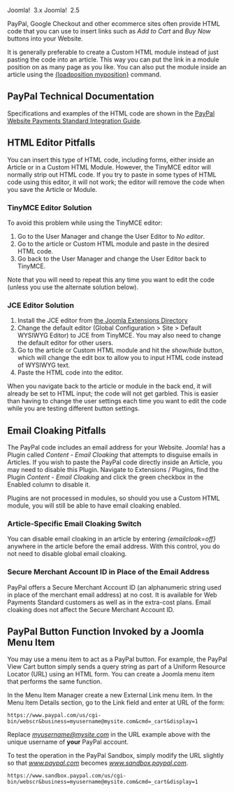 <!-- Filename: How_do_you_add_a_PayPal_button%3F / Display title: Wie kann man einen PayPal-Button hinzufügen? -->

Joomla!  3.x Joomla!  2.5

PayPal, Google Checkout and other ecommerce sites often provide HTML
code that you can use to insert links such as *Add to Cart* and *Buy
Now* buttons into your Website.

It is generally preferable to create a Custom HTML module instead of
just pasting the code into an article. This way you can put the link in
a module position on as many page as you like. You can also put the
module inside an article using the [{loadposition
myposition}](https://docs.joomla.org/How_do_you_put_a_module_inside_an_article%3F "Special:MyLanguage/How do you put a module inside an article?")
command.

## PayPal Technical Documentation

Specifications and examples of the HTML code are shown in the
<a href="https://www.paypal.com/uk/webapps/mpp/standard"
class="external text" target="_blank"
rel="nofollow noreferrer noopener">PayPal Website Payments Standard
Integration Guide</a>.

## HTML Editor Pitfalls

You can insert this type of HTML code, including forms, either inside an
Article or in a Custom HTML Module. However, the TinyMCE editor will
normally strip out HTML code. If you try to paste in some types of HTML
code using this editor, it will not work; the editor will remove the
code when you save the Article or Module.

### TinyMCE Editor Solution

To avoid this problem while using the TinyMCE editor:

1.  Go to the User Manager and change the User Editor to *No editor*.
2.  Go to the article or Custom HTML module and paste in the desired
    HTML code.
3.  Go back to the User Manager and change the User Editor back to
    TinyMCE.

Note that you will need to repeat this any time you want to edit the
code (unless you use the alternate solution below).

### JCE Editor Solution

1.  Install the JCE editor from
    <a href="https://extensions.joomla.org/extension/jce/"
    class="external text" target="_blank" rel="noreferrer noopener">the
    Joomla Extensions Directory</a>
2.  Change the default editor (Global Configuration \> Site \> Default
    WYSIWYG Editor) to JCE from TinyMCE. You may also need to change the
    default editor for other users.
3.  Go to the article or Custom HTML module and hit the *show/hide*
    button, which will change the edit box to allow you to input HTML
    code instead of WYSIWYG text.
4.  Paste the HTML code into the editor.

When you navigate back to the article or module in the back end, it will
already be set to HTML input; the code will not get garbled. This is
easier than having to change the user settings each time you want to
edit the code while you are testing different button settings.

## Email Cloaking Pitfalls

The PayPal code includes an email address for your Website. Joomla! has
a Plugin called *Content - Email Cloaking* that attempts to disguise
emails in Articles. If you wish to paste the PayPal code directly inside
an Article, you may need to disable this Plugin. Navigate to Extensions
/ Plugins, find the Plugin *Content - Email Cloaking* and click the
green checkbox in the Enabled column to disable it.

Plugins are not processed in modules, so should you use a Custom HTML
module, you will still be able to have email cloaking enabled.

### Article-Specific Email Cloaking Switch

You can disable email cloaking in an article by entering
*{emailcloak=off}* anywhere in the article before the email address.
With this control, you do not need to disable global email cloaking.

### Secure Merchant Account ID in Place of the Email Address

PayPal offers a Secure Merchant Account ID (an alphanumeric string used
in place of the merchant email address) at no cost. It is available for
Web Payments Standard customers as well as in the extra-cost plans.
Email cloaking does not affect the Secure Merchant Account ID.

## PayPal Button Function Invoked by a Joomla Menu Item

You may use a menu item to act as a PayPal button. For example, the
PayPal View Cart button simply sends a query string as part of a Uniform
Resource Locator (URL) using an HTML form. You can create a Joomla menu
item that performs the same function.

In the Menu Item Manager create a new External Link menu item. In the
Menu Item Details section, go to the Link field and enter at URL of the
form:

    https://www.paypal.com/us/cgi-bin/webscr&business=myusername@mysite.com&cmd=_cart&display=1

Replace *myusername@mysite.com* in the URL example above with the unique
username of **your** PayPal account.

To test the operation in the PayPal Sandbox, simply modify the URL
slightly so that *www.paypal.com* becomes *www.sandbox.paypal.com*.

    https://www.sandbox.paypal.com/us/cgi-bin/webscr&business=myusername@mysite.com&cmd=_cart&display=1
